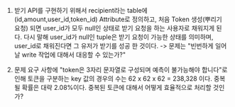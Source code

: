 
1. 받기 API를 구현하기 위해서 recipient라는 table에 (id,amount,user_id,token_id)
Attribute로 정의하고, 처음 Token 생성(뿌리기 요청) 되면 user_id가 모두 null인 상태로 받기 요청을
하는 사용자로 채워지게 된다. 다시 말해 user_id가 null인 tuple은 받기 요청이 가능한 상태를 의미하며,
user_id로 채워진다면 그 유저가 받기를 성공 한 것이다.
-> 문제는 "빈번하게 일어날 write 작업에 대해서 대응할 수 있는가?"

2. 문제 요구 사항에 "token은 3자리 문자열로 구성되며 예측이 불가능해야 합니다"로 인해 토큰을 구분하는 key 값의 경우의
수는 62 x 62 x 62 = 238,328 이다. 중복될 확률은 대략 2.08%이다. 중복된 토큰에 대해서 어떻게 효율적으로 처리할 것인가?

